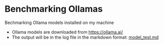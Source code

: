 # Benchmarking Ollamas
Bechmarking Ollama models installed on my machine

* Ollama models are downloaded from https://ollama.ai/
* The output will be in the log file in the markdown format: [model_test.md](model_test.md)
